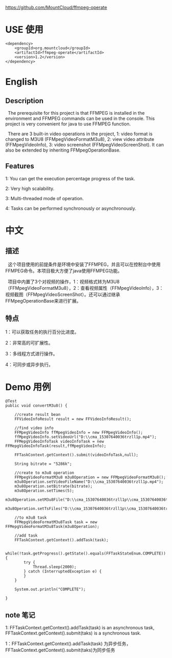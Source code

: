 https://github.com/MountCloud/ffmpeg-operate

# USE 使用

	<dependency>
		<groupId>org.mountcloud</groupId>
		<artifactId>ffmpeg-operate</artifactId>
		<version>1.2</version>
	</dependency>

# English

## Description
&nbsp;&nbsp;The prerequisite for this project is that FFMPEG is installed in the environment and FFMPEG commands can be used in the console. This project is very convenient for java to use FFMPEG function.

&nbsp;&nbsp;There are 3 built-in video operations in the project, 1: video format is changed to M3U8 (FFMpegVideoFormatM3u8), 2: view video attribute (FFMpegVideoInfo), 3: video screenshot (FFMpegVideoScreenShot). It can also be extended by inheriting FFMpegOperationBase.

## Features
1: You can get the execution percentage progress of the task.

2: Very high scalability.

3: Multi-threaded mode of operation.

4: Tasks can be performed synchronously or asynchronously.

# 中文

## 描述

&nbsp;&nbsp;这个项目使用的前提条件是环境中安装了FFMPEG，并且可以在控制台中使用FFMPEG命令。本项目极大方便了java使用FFMPEG功能。

&nbsp;&nbsp;项目中内置了3个对视频的操作，1：视频格式转为M3U8（FFMpegVideoFormatM3u8），2：查看视频属性（FFMpegVideoInfo），3：视频截图（FFMpegVideoScreenShot）。还可以通过继承FFMpegOperationBase来进行扩展。

## 特点

1：可以获取任务的执行百分比进度。

2：非常高的可扩展性。

3：多线程方式进行操作。

4：可同步或异步执行。


# Demo 用例


    @Test
    public void convertM3u8() {
		
		//create result bean
        FFVideoInfoResult result = new FFVideoInfoResult();

		//find video info
        FFMpegVideoInfo ffMpegVideoInfo = new FFMpegVideoInfo();
        ffMpegVideoInfo.setVideoUrl("D:\\cma_15307640036trzll1p.mp4");
        FFMepgVideoInfoTask videoInfoTask = new FFMepgVideoInfoTask(result,ffMpegVideoInfo);

        FFTaskContext.getContext().submit(videoInfoTask,null);

        String bitrate = "5286k";

        //create to m3u8 operation
        FFMpegVideoFormatM3u8 m3u8Operation = new FFMpegVideoFormatM3u8();
        m3u8Operation.setVideoFileName("D:\\cma_15307640036trzll1p.mp4");
        m3u8Operation.setBitrate(bitrate);
        m3u8Operation.setTimes(5);
        m3u8Operation.setM3u8File("D:\\cma_15307640036trzll1p\\cma_15307640036trzll1p.m3u8");
        m3u8Operation.setTsFiles("D:\\cma_15307640036trzll1p\\cma_15307640036trzll1p%5d.ts");

		//to m3u8 task
        FFMepgVideoFormatM3u8Task task = new FFMepgVideoFormatM3u8Task(m3u8Operation);

 		//add task
        FFTaskContext.getContext().addTask(task);

        while(!task.getProgress().getState().equals(FFTaskStateEnum.COMPLETE)){
            try {
                Thread.sleep(2000);
            } catch (InterruptedException e) {
            }
        }

        System.out.println("COMPLETE");

    }

## note 笔记
1: FFTaskContext.getContext().addTask(task) is an asynchronous task, FFTaskContext.getContext().submit(taks) is a synchronous task.

1：FFTaskContext.getContext().addTask(task) 为异步任务，FFTaskContext.getContext().submit(taks)为同步任务
